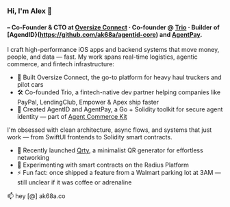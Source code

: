 ### Hi, I'm Alex 👋

####  – Co-Founder & CTO at [Oversize Connect](https://apps.apple.com/us/app/oversize-connect/id6741709246) · Co-founder @ [Trio](https://trio.dev) · Builder of [AgendID}(https://github.com/ak68a/agentid-core) and [AgentPay](https://github.com/ak68a/agentpay-core).

I craft high-performance iOS apps and backend systems that move money, people, and data — fast. My work spans real-time logistics, agentic commerce, and fintech infrastructure:

- 📱 Built Oversize Connect, the go-to platform for heavy haul truckers and pilot cars
- 🛠 Co-founded Trio, a fintech-native dev partner helping companies like PayPal, LendingClub, Empower & Apex ship faster
- 🔐 Created AgentID and AgentPay, a Go + Solidity toolkit for secure agent identity — part of [Agent Commerce Kit](https://www.agentcommercekit.com)

I'm obsessed with clean architecture, async flows, and systems that just work — from SwiftUI frontends to Solidity smart contracts.

- 🚀 Recently launched [Qrty](https://apps.apple.com/us/app/qrty/id6744279795), a minimalist QR generator for effortless networking
- 🧪 Experimenting with smart contracts on the Radius Platform
- ⚡ Fun fact: once shipped a feature from a Walmart parking lot at 3AM — still unclear if it was coffee or adrenaline

📫 hey [@] ak68a.co
